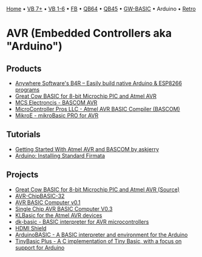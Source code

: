 [Home](https://gotbasic.com) • [VB 7+](vb.md) • [VB 1-6](vb6.md) • [FB](freebasic.md) • [QB64](qb64.md) • [QB45](qb.md) • [GW-BASIC](gw-basic.md) • Arduino • [Retro](micros.md)

# AVR (Embedded Controllers aka "Arduino")

## Products

- [Anywhere Software's B4R – Easily build native Arduino & ESP8266 programs](https://www.b4x.com/b4r.html)
- [Great Cow BASIC for 8-bit Microchip PIC and Atmel AVR](http://gcbasic.sourceforge.net/Typesetter/index.php/Home)
- [MCS Electroncis - BASCOM AVR](https://www.mcselec.com/index.php?page=shop.product_details&flypage=shop.flypage&product_id=262&category_id=5&option=com_phpshop&Itemid=1
)
- [MicroController Pros LLC - Atmel AVR BASIC Compiler (BASCOM)](http://microcontrollershop.com/product_info.php?products_id=352)
- [MikroE - mikroBasic PRO for AVR](https://www.mikroe.com/mikrobasic-avr)

## Tutorials

- [Getting Started With Atmel AVR and BASCOM by askjerry](https://www.instructables.com/id/Getting-Started-with-Atmel-AVR-and-BASCOM/)
- [Arduino: Installing Standard Firmata](https://www.instructables.com/id/Arduino-Installing-Standard-Firmata/)

## Projects

- [Great Cow BASIC for 8-bit Microchip PIC and Atmel AVR (Source)](https://sourceforge.net/p/gcbasic/code/HEAD/tree/)
- [AVR-ChipBASIC-32](http://www.jcwolfram.de/projekte/avr/chipbasic32/main.php)
- [AVR BASIC Computer v0.1](https://github.com/fuzzymannerz/AVR-BASIC-Computer)
- [Single Chip AVR BASIC Computer V0.3](https://hackaday.io/project/2428-single-chip-avr-basic-computer-v03)
- [KLBasic for the Atmel AVR devices](https://www.seanet.com/~karllunt/klbasic_main.html)
- [dk-basic - BASIC interpreter for AVR microcontrollers](https://code.google.com/archive/p/dk-basic/)
- [HDMI Shield](https://github.com/techtoys/HDMI-Shield/tree/master/Ra8876_Lite)
- [ArduinoBASIC - A BASIC interpreter and environment for the Arduino](https://github.com/robinhedwards/ArduinoBASIC)
- [TinyBasic Plus - A C implementation of Tiny Basic, with a focus on support for Arduino](https://github.com/BleuLlama/TinyBasicPlus)
